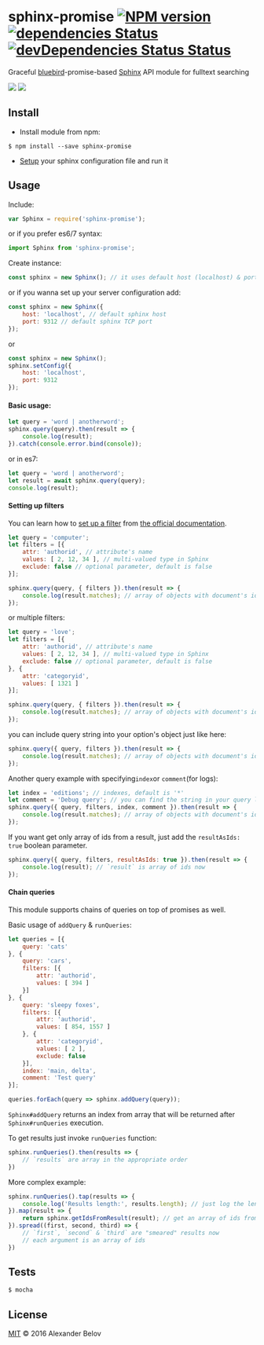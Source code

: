 # sphinx-promise [![NPM version][npm-image]][npm-url] [![dependencies Status][depstat-image]][depstat-url] [![devDependencies Status Status][deVdepstat-image]][deVdepstat-url]

Graceful [bluebird](http://bluebirdjs.com/docs/getting-started.html)-promise-based [Sphinx](http://sphinxsearch.com/) API module for fulltext searching

![](https://4.bp.blogspot.com/-55kzheOMWfg/VzYvr6MC4rI/AAAAAAAAAP8/fZFAnstd93cqNr7f8E7ESN9TpnmgbrWoACLcB/s1600/%25D1%2581%25D0%25BA%25D0%25B0%25D1%2587%25D0%25B0%25D0%25BD%25D0%25BD%25D1%258B%25D0%25B5%2B%25D1%2584%25D0%25B0%25D0%25B9%25D0%25BB%25D1%258B%2B%25282%2529.png)  ![](http://www.tivix.com/uploads/images/logo_1.focus-none.max-256x256_6cCD0N8.png)


## Install

* Install module from npm:
```
$ npm install --save sphinx-promise
```

* [Setup](http://sphinxsearch.com/docs/current.html#confgroup-source) your sphinx configuration file and run it

## Usage

Include:

```js
var Sphinx = require('sphinx-promise');
```
or if you prefer es6/7 syntax:

```js
import Sphinx from 'sphinx-promise';
```

Create instance:
```js
const sphinx = new Sphinx(); // it uses default host (localhost) & port (9312)
```
or if you wanna set up your server configuration add:
```js
const sphinx = new Sphinx({
	host: 'localhost', // default sphinx host
	port: 9312 // default sphinx TCP port
});
```
or
```js
const sphinx = new Sphinx();
sphinx.setConfig({
	host: 'localhost',
	port: 9312
});
```

#### Basic usage:

```js
let query = 'word | anotherword';
sphinx.query(query).then(result => {
	console.log(result);
}).catch(console.error.bind(console));
```
or in es7:
```js
let query = 'word | anotherword';
let result = await sphinx.query(query);
console.log(result);
```

#### Setting up filters
You can learn how to [set up a filter](http://sphinxsearch.com/docs/current.html#api-func-setfilter) from [the official documentation](http://sphinxsearch.com/docs/current.html).

```js
let query = 'computer';
let filters = [{
	attr: 'authorid', // attribute's name
	values: [ 2, 12, 34 ], // multi-valued type in Sphinx
	exclude: false // optional parameter, default is false
}];

sphinx.query(query, { filters }).then(result => {
	console.log(result.matches); // array of objects with document's ids
});
```
or multiple filters:
```js
let query = 'love';
let filters = [{
	attr: 'authorid', // attribute's name
	values: [ 2, 12, 34 ], // multi-valued type in Sphinx
	exclude: false // optional parameter, default is false
}, {
	attr: 'categoryid',
	values: [ 1321 ]
}];

sphinx.query(query, { filters }).then(result => {
	console.log(result.matches); // array of objects with document's ids
});
```
you can include query string into your option's object just like here:
```js
sphinx.query({ query, filters }).then(result => {
	console.log(result.matches); // array of objects with document's ids
});
```
Another query example with specifying`index`or `comment`(for logs):
```js
let index = 'editions'; // indexes, default is '*'
let comment = 'Debug query'; // you can find the string in your query logs
sphinx.query({ query, filters, index, comment }).then(result => {
	console.log(result.matches); // array of objects with document's ids
});
```
If you want get only array of ids from a result, just add the `resultAsIds: true` boolean parameter.
```js
sphinx.query({ query, filters, resultAsIds: true }).then(result => {
	console.log(result); // `result` is array of ids now
});
```

#### Chain queries
This module supports chains of queries on top of promises as well.

Basic usage of `addQuery` & `runQueries`:
```js
let queries = [{
	query: 'cats'
}, {
	query: 'cars',
	filters: [{
	    attr: 'authorid',
	    values: [ 394 ]
	}]
}, {
	query: 'sleepy foxes',
	filters: [{
	    attr: 'authorid',
	    values: [ 854, 1557 ]
	}, {
	    attr: 'categoryid',
	    values: [ 2 ],
	    exclude: false
	}],
	index: 'main, delta',
	comment: 'Test query'
}];

queries.forEach(query => sphinx.addQuery(query));
```
`Sphinx#addQuery` returns an index from array that will be returned after `Sphinx#runQueries` execution.

To get results just invoke `runQueries` function:
```js
sphinx.runQueries().then(results => {
	// `results` are array in the appropriate order
})
```
More complex example:
```js
sphinx.runQueries().tap(results => {
	console.log('Results length:', results.length); // just log the length of result & go on
}).map(result => {
	return sphinx.getIdsFromResult(result); // get an array of ids from single result
}).spread((first, second, third) => {
	// `first`, `second` & `third` are "smeared" results now
	// each argument is an array of ids
})
```


## Tests

```js
$ mocha
```


## License

[MIT](https://github.com/IPRIT/sphinx-promise/LICENCE.md) © 2016 Alexander Belov


[npm-url]: https://www.npmjs.com/package/sphinx-promise
[npm-image]: https://img.shields.io/npm/v/sphinx-promise.svg

[depstat-url]: https://david-dm.org/IPRIT/sphinx-promise
[depstat-image]: https://img.shields.io/david/IPRIT/sphinx-promise.svg

[deVdepstat-url]: https://david-dm.org/IPRIT/sphinx-promise?type=dev
[deVdepstat-image]: https://img.shields.io/david/dev/IPRIT/sphinx-promise.svg
